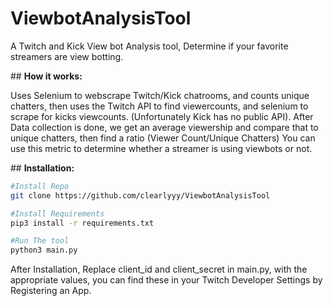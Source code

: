 # ViewbotAnalysisTool

A Twitch and Kick View bot Analysis tool, Determine if your favorite streamers are view botting.

## **How it works:**

Uses Selenium to webscrape Twitch/Kick chatrooms, and counts unique chatters, then uses the Twitch API to find viewercounts, and selenium to scrape for kicks viewcounts. (Unfortunately Kick has no public API). After Data collection is done, we get an average viewership and compare that to unique chatters, then find a ratio (Viewer Count/Unique Chatters) You can use this metric to determine whether a streamer is using viewbots or not.

## **Installation:**

```bash
#Install Repo
git clone https://github.com/clearlyyy/ViewbotAnalysisTool

#Install Requirements
pip3 install -r requirements.txt

#Run The tool
python3 main.py
```

After Installation, Replace client_id and client_secret in main.py, with the appropriate values, you can find these in your Twitch Developer Settings by Registering an App.
